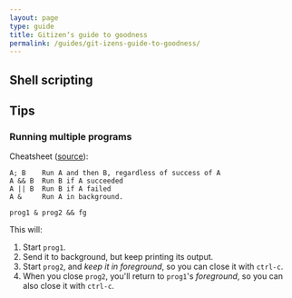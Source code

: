 ```yaml
---
layout: page
type: guide
title: Gitizenʼs guide to goodness
permalink: /guides/git-izens-guide-to-goodness/
---
```

## Shell scripting


## Tips

### Running multiple programs

Cheatsheet ([source](http://askubuntu.com/questions/334994/which-one-is-better-using-or-to-execute-multiple-commands-in-one-line)):
```
A; B    Run A and then B, regardless of success of A
A && B  Run B if A succeeded
A || B  Run B if A failed
A &     Run A in background.
```

    prog1 & prog2 && fg

This will:

 1. Start `prog1`.
 2. Send it to background, but keep printing its output.
 3. Start `prog2`, and *keep it in foreground*, so you can close it with `ctrl-c`.
 4. When you close `prog2`, you'll return to `prog1`'s *foreground*, so you can also close it with `ctrl-c`.
